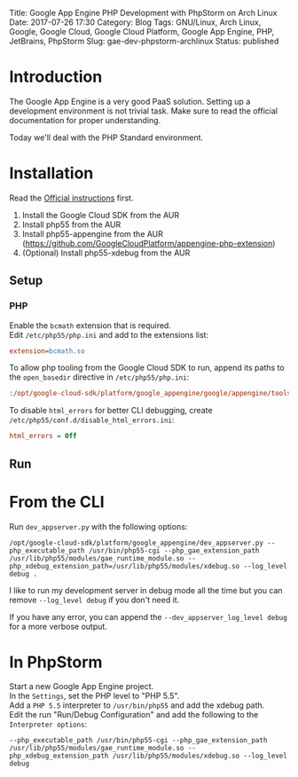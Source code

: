 Title: Google App Engine PHP Development with PhpStorm on Arch Linux
Date: 2017-07-26 17:30
Category: Blog
Tags: GNU/Linux, Arch Linux, Google, Google Cloud, Google Cloud Platform, Google App Engine, PHP, JetBrains, PhpStorm
Slug:  gae-dev-phpstorm-archlinux
Status: published


[//]: # (TODO: package php55-memcache and php55-memcached? NO!!!! It should NOT be loaded for the appserver to work. It's checked in `devappserver2/php/check_environment.php`)

# Introduction
The Google App Engine is a very good PaaS solution. Setting up a development environment is not trivial task. Make sure to read the official documentation for proper understanding.

Today we'll deal with the PHP Standard environment.

# Installation
Read the [Official instructions](https://cloud.google.com/appengine/docs/standard/php/tools/using-local-server) first.

1. Install the Google Cloud SDK from the AUR
2. Install php55 from the AUR
3. Install php55-appengine from the AUR (https://github.com/GoogleCloudPlatform/appengine-php-extension)
4. (Optional) Install php55-xdebug from the AUR

## Setup

### PHP

[//]: # (TODO: Enable all extensions provided by the Standard Runtime Environment. See: https://cloud.google.com/appengine/docs/standard/php/runtime)

Enable the `bcmath` extension that is required.  
Edit `/etc/php55/php.ini` and add to the extensions list:
```ini
extension=bcmath.so
```

To allow php tooling from the Google Cloud SDK to run, append its paths to the `open_basedir` directive in `/etc/php55/php.ini`:
```ini
:/opt/google-cloud-sdk/platform/google_appengine/google/appengine/tools/devappserver2/php:/opt/google-cloud-sdk/platform/google_appengine/google/appengine/sdk/php
```

To disable `html_errors` for better CLI debugging, create `/etc/php55/conf.d/disable_html_errors.ini`:
```ini
html_errors = Off
```

## Run

# From the CLI
Run `dev_appserver.py` with the following options:
```shell
/opt/google-cloud-sdk/platform/google_appengine/dev_appserver.py --php_executable_path /usr/bin/php55-cgi --php_gae_extension_path /usr/lib/php55/modules/gae_runtime_module.so --php_xdebug_extension_path=/usr/lib/php55/modules/xdebug.so --log_level debug .
```

[//]: # (TODO: Breakdown the option flags)

I like to run my development server in debug mode all the time but you can remove `--log_level debug` if you don't need it.

If you have any error, you can append the `--dev_appserver_log_level debug` for a more verbose output.

# In PhpStorm
Start a new Google App Engine project.  
In the `Settings`, set the PHP level to "PHP 5.5".  
Add a `PHP 5.5` interpreter to `/usr/bin/php55` and add the xdebug path.  
Edit the run "Run/Debug Configuration" and add the following to the `Interpreter options`:
```shell
--php_executable_path /usr/bin/php55-cgi --php_gae_extension_path /usr/lib/php55/modules/gae_runtime_module.so --php_xdebug_extension_path /usr/lib/php55/modules/xdebug.so --log_level debug
```
